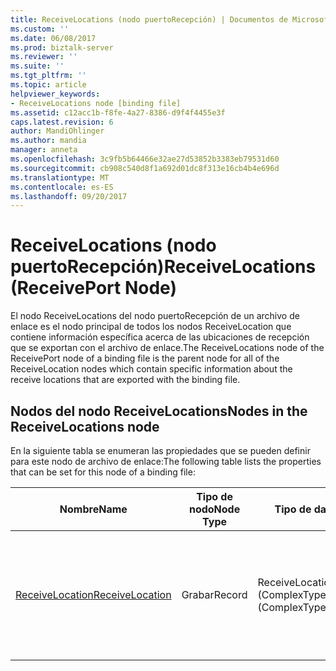 ```yaml
---
title: ReceiveLocations (nodo puertoRecepción) | Documentos de Microsoft
ms.custom: ''
ms.date: 06/08/2017
ms.prod: biztalk-server
ms.reviewer: ''
ms.suite: ''
ms.tgt_pltfrm: ''
ms.topic: article
helpviewer_keywords:
- ReceiveLocations node [binding file]
ms.assetid: c12acc1b-f8fe-4a27-8386-d9f4f4455e3f
caps.latest.revision: 6
author: MandiOhlinger
ms.author: mandia
manager: anneta
ms.openlocfilehash: 3c9fb5b64466e32ae27d53852b3383eb79531d60
ms.sourcegitcommit: cb908c540d8f1a692d01dc8f313e16cb4b4e696d
ms.translationtype: MT
ms.contentlocale: es-ES
ms.lasthandoff: 09/20/2017
---
```

# <a name="receivelocations-receiveport-node"></a><span data-ttu-id="83c7e-102">ReceiveLocations (nodo puertoRecepción)</span><span class="sxs-lookup"><span data-stu-id="83c7e-102">ReceiveLocations (ReceivePort Node)</span></span>
<span data-ttu-id="83c7e-103">El nodo ReceiveLocations del nodo puertoRecepción de un archivo de enlace es el nodo principal de todos los nodos ReceiveLocation que contiene información específica acerca de las ubicaciones de recepción que se exportan con el archivo de enlace.</span><span class="sxs-lookup"><span data-stu-id="83c7e-103">The ReceiveLocations node of the ReceivePort node of a binding file is the parent node for all of the ReceiveLocation nodes which contain specific information about the receive locations that are exported with the binding file.</span></span>  
  
## <a name="nodes-in-the-receivelocations-node"></a><span data-ttu-id="83c7e-104">Nodos del nodo ReceiveLocations</span><span class="sxs-lookup"><span data-stu-id="83c7e-104">Nodes in the ReceiveLocations node</span></span>  
 <span data-ttu-id="83c7e-105">En la siguiente tabla se enumeran las propiedades que se pueden definir para este nodo de archivo de enlace:</span><span class="sxs-lookup"><span data-stu-id="83c7e-105">The following table lists the properties that can be set for this node of a binding file:</span></span>  
  
|<span data-ttu-id="83c7e-106">**Nombre**</span><span class="sxs-lookup"><span data-stu-id="83c7e-106">**Name**</span></span>|<span data-ttu-id="83c7e-107">**Tipo de nodo**</span><span class="sxs-lookup"><span data-stu-id="83c7e-107">**Node Type**</span></span>|<span data-ttu-id="83c7e-108">**Tipo de datos**</span><span class="sxs-lookup"><span data-stu-id="83c7e-108">**Data Type**</span></span>|<span data-ttu-id="83c7e-109">**Description**</span><span class="sxs-lookup"><span data-stu-id="83c7e-109">**Description**</span></span>|<span data-ttu-id="83c7e-110">**Restricciones**</span><span class="sxs-lookup"><span data-stu-id="83c7e-110">**Restrictions**</span></span>|<span data-ttu-id="83c7e-111">**Comentarios**</span><span class="sxs-lookup"><span data-stu-id="83c7e-111">**Comments**</span></span>|  
|--------------|-------------------|-------------------|---------------------|----------------------|------------------|  
|[<span data-ttu-id="83c7e-112">ReceiveLocation</span><span class="sxs-lookup"><span data-stu-id="83c7e-112">ReceiveLocation</span></span>](../core/receivelocation-receivelocations-node.md)|<span data-ttu-id="83c7e-113">Grabar</span><span class="sxs-lookup"><span data-stu-id="83c7e-113">Record</span></span>|<span data-ttu-id="83c7e-114">ReceiveLocation (ComplexType)</span><span class="sxs-lookup"><span data-stu-id="83c7e-114">ReceiveLocation (ComplexType)</span></span>|<span data-ttu-id="83c7e-115">Especifica información acerca de una ubicación de recepción que se exporta con el archivo de enlace.</span><span class="sxs-lookup"><span data-stu-id="83c7e-115">Specifies information about a receive location that is exported with the binding file.</span></span>|<span data-ttu-id="83c7e-116">No requerido</span><span class="sxs-lookup"><span data-stu-id="83c7e-116">Not required</span></span>|<span data-ttu-id="83c7e-117">Valor predeterminado: ninguno</span><span class="sxs-lookup"><span data-stu-id="83c7e-117">Default value: none</span></span>|
